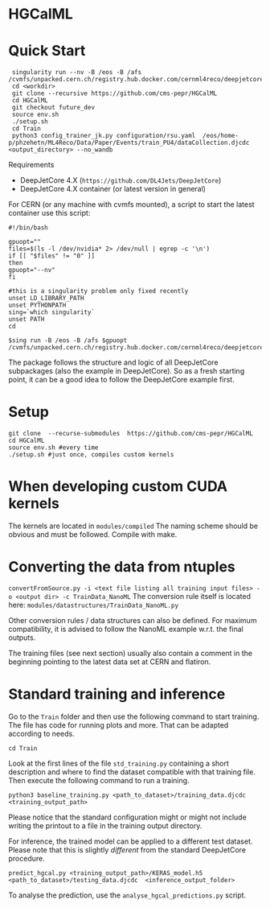 HGCalML
===============================================================================

Quick Start
===========
```
 singularity run --nv -B /eos -B /afs /cvmfs/unpacked.cern.ch/registry.hub.docker.com/cernml4reco/deepjetcore4:latest
 cd <workdir>
 git clone --recursive https://github.com/cms-pepr/HGCalML
 cd HGCalML
 git checkout future_dev
 source env.sh
 ./setup.sh
 cd Train
 python3 config_trainer_jk.py configuration/rsu.yaml  /eos/home-p/phzehetn/ML4Reco/Data/Paper/Events/train_PU4/dataCollection.djcdc <output_directory> --no_wandb
```



Requirements
  * DeepJetCore 4.X (``https://github.com/DL4Jets/DeepJetCore``)
  * DeepJetCore 4.X container (or latest version in general)
  
For CERN (or any machine with cvmfs mounted), a script to start the latest container use this script:
```
#!/bin/bash

gpuopt=""
files=$(ls -l /dev/nvidia* 2> /dev/null | egrep -c '\n')
if [[ "$files" != "0" ]]
then
gpuopt="--nv"
fi

#this is a singularity problem only fixed recently
unset LD_LIBRARY_PATH
unset PYTHONPATH
sing=`which singularity`
unset PATH
cd

$sing run -B /eos -B /afs $gpuopt /cvmfs/unpacked.cern.ch/registry.hub.docker.com/cernml4reco/deepjetcore4:latest
```

The package follows the structure and logic of all DeepJetCore subpackages (also the example in DeepJetCore). So as a fresh starting point, it can be a good idea to follow the DeepJetCore example first.

Setup
===========

```
git clone  --recurse-submodules  https://github.com/cms-pepr/HGCalML
cd HGCalML
source env.sh #every time
./setup.sh #just once, compiles custom kernels
```


When developing custom CUDA kernels
===========

The kernels are located in 
``modules/compiled``
The naming scheme should be obvious and must be followed. Compile with make.



Converting the data from ntuples
===========

``convertFromSource.py -i <text file listing all training input files> -o <output dir> -c TrainData_NanoML`` 
The conversion rule itself is located here:
``modules/datastructures/TrainData_NanoML.py``

Other conversion rules / data structures can also be defined. For maximum compatibility, it is advised to follow the NanoML example w.r.t. the final outputs.

The training files (see next section) usually also contain a comment in the beginning pointing to the latest data set at CERN and flatiron.

Standard training and inference
===========
Go to the `Train` folder and then use the following command to start training. The file has code for running plots and more. That can be adapted according to needs.


```
cd Train
```
Look at the first lines of the file `std_training.py` containing a short description and where to find the dataset compatible with that training file. Then execute the following command to run a training.

```
python3 baseline_training.py <path_to_dataset>/training_data.djcdc <training_output_path>
```
Please notice that the standard configuration might or might not include writing the printout to a file in the training output directory.

For inference, the trained model can be applied to a different test dataset.  Please note that this is slightly *different* from the standard DeepJetCore procedure.

```
predict_hgcal.py <training_output_path>/KERAS_model.h5  <path_to_dataset>/testing_data.djcdc  <inference_output_folder>
```

To analyse the prediction, use the `analyse_hgcal_predictions.py` script.

